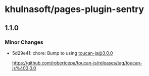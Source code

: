 # khulnasoft/pages-plugin-sentry

## 1.1.0

### Minor Changes

- 5d29e41: chore: Bump to using toucan-js@3.0.0

  https://github.com/robertcepa/toucan-js/releases/tag/toucan-js%403.0.0
